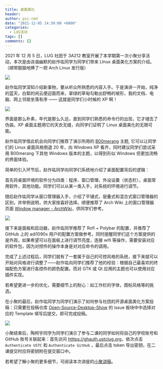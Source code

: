 ```yaml
---
title: 桌面美化
header:
author: psi-cmd
date: "2021-12-05 14:30:00 +0800"
categories:
  - LUG活动
tags: []
comments: []
---
```


2021 年 12 月 5 日，LUG 社团于 3A212 教室开展了本学期第一次小聚分享活动，本次是由诙谐幽默的赵作竑同学为同学们带来 LInux 桌面美化方案的介绍。（顺带狠狠地捧了一把 Arch Linux 发行版）

![](http://ftp.lug.ustc.edu.cn/weekly_party/2021.12.05_Desktop_Show/Photos/20211205_110431324.jpg)

赵作竑同学深知介绍新事物，要从听众所熟悉的内容入手。于是演讲一开始，纯净的蓝天，白絮的闲云便迎面而来，翠绿的草甸勾勒出舒畅的坡形，我的文档、电脑、网上邻居坐落有序 —— 这就是同学们小时候的 XP 啊！

![](http://ftp.lug.ustc.edu.cn/weekly_party/2021.12.05_Desktop_Show/Photos/20211205_110455455.jpg)

界面是那么朴素，年代是那么久远，直到同学们熟悉的命令行的出现，它才褪去了伪装。XP 桌面主题用它的天衣无缝，向同学们证明了 Linux 桌面美化的无限可能。

赵作竑同学借此机会向同学们推荐了演示所用的 [B00merang](https://github.com/B00merang-Project/Windows-XP) 主题, 它可以让同学们的 Linux 桌面风格倒退 20 年，向 Windows XP 看齐，同时建议同学们尝试采用 B00merang 下其他 Windows 版本的主题，以得到形似 Windows 但更加流畅的界面体验。

简单的引入环节后，赵作竑同学向同学们系统地介绍了桌面配置背后的逻辑：

首先将桌面环境的软件分为四类：程序、窗口管理，外设设置（状态栏），桌面常用软件，其他功能。同学们可以从某一类入手，对系统的环境进行调节。

随后赵作竑同学从窗口管理器入手，介绍了平铺式，层叠式和混合式窗口管理器的区别，并举例说明，供大家按喜好选择。顺便推荐了 Arch Wiki 上的窗口管理器页面 [Window manager - ArchWiki](https://wiki.archlinux.org/title/Window_manager)，供同学们参考。

![](http://ftp.lug.ustc.edu.cn/weekly_party/2021.12.05_Desktop_Show/Photos/20211205_112639578.jpg)

接下来是面板和启动器，赵作竑同学推荐了 Rofi + Polybar 的配置，并推荐了 GitHub 上的 adi1090x 用户的配置方案做参考。同时提醒同学们这个方案提供的是外观，如果希望可以在面板上进行调节亮度，连接 wifi 等操作，需要安装对应的软件包，因为对控件的操作本身是对对应命令的调用。

完成了上述过程后，同学们就有了一套属于自己的可控风格的系统，接下来就可以开始对风格进行调整了——赵作竑向同学们推荐了他的经验：根据自己最喜欢的终端配色方案进行各控件的颜色配置。而对 GTK 或 Qt 应用的主题也可以使用对应插件实现。

若希望更进一步的优化，需要细节上的耐心：如工作栏的字体，图标风格等的挑选。

在小聚的最后，赵作竑同学为同学们演示了如何参与社团的开源桌面美化方案投稿：只需要在投稿仓库 [Open-Source-Desktop-Show](https://github.com/ustclug/Open-Source-Desktop-Show) 的 issue 板块中中选择对应的 Template 填写后提交，即可完成投稿。

![](http://ftp.lug.ustc.edu.cn/weekly_party/2021.12.05_Desktop_Show/Photos/20211205_110621229.jpg)

小聚结束后，陶柯宇同学为同学们演示了参与二课的同学如何将自己的学校账号和 GitHub 账号关联起来：首先访问 <htttps://ghauth.ustclug.org>，依次点击 `Authenticate USTC` 和 `Authenticate GitHub` ，最后点击 token 导出密钥，在二课提交时应将密钥附在提交窗口中。

若希望了解小聚的更多细节，可阅读本次讲座的[小聚讲稿](http://ftp.lug.ustc.edu.cn/weekly_party/2021.12.05_Desktop_Show/20211205小聚讲稿.pdf)。
